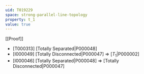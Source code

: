 ```yaml
---
uid: T019229
space: strong-parallel-line-topology
property: t_1
value: true
---
```

[[Proof]]

* [T000313] [Totally Separated|P000048]
* [I000049] [Totally Disconnected|P000047] => [$T_1$|P000002]
* [I000046] [Totally Separated|P000048] => [Totally Disconnected|P000047]

